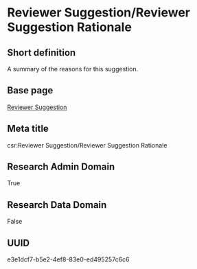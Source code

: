 # Reviewer Suggestion/Reviewer Suggestion Rationale
## Short definition
A summary of the reasons for this suggestion.
## Base page
[Reviewer Suggestion](../../Objects/Reviewer%20Suggestion.md)
## Meta title
csr:Reviewer Suggestion/Reviewer Suggestion Rationale
## Research Admin Domain
True
## Research Data Domain
False
## UUID
e3e1dcf7-b5e2-4ef8-83e0-ed495257c6c6
